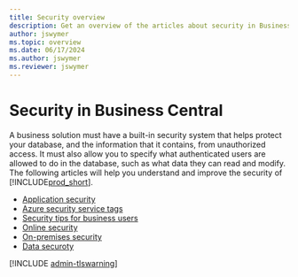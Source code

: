 ```yaml
---
title: Security overview
description: Get an overview of the articles about security in Business Central, so that you can configure your solution.
author: jswymer
ms.topic: overview
ms.date: 06/17/2024
ms.author: jswymer
ms.reviewer: jswymer
---
```


# Security in Business Central

A business solution must have a built-in security system that helps protect your database, and the information that it contains, from unauthorized access. It must also allow you to specify what authenticated users are allowed to do in the database, such as what data they can read and modify. The following articles will help you understand and improve the security of [!INCLUDE[prod_short](../developer/includes/prod_short.md)].

- [Application security](security-application.md)  
- [Azure security service tags](security-service-tags.md)  
- [Security tips for business users](security-users.md)  
- [Online security](security-online.md)  
- [On-premises security](security-onpremises.md)  
- [Data securoty ](data-security)

[!INCLUDE [admin-tlswarning](../developer/includes/admin-tlswarning.md)]
